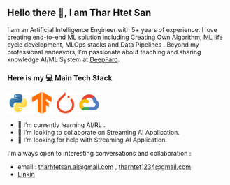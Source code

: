 
## Hello there 👋, I am Thar Htet San

I am an Artificial Intelligence Engineer with 5+ years of experience. I love creating end-to-end ML solution including Creating Own Algorithm, ML life cycle development, MLOps stacks and  Data Pipelines
. Beyond my professional endeavors, I'm passionate about teaching and sharing knowledge AI/ML System at [DeepFaro](https://www.youtube.com/@deepfaro). 


### Here is my  💻 Main Tech Stack

<img src="https://github.com/devicons/devicon/blob/master/icons/python/python-original.svg" alt="python logo" width="50" height="50" />

<img src="https://github.com/devicons/devicon/blob/master/icons/tensorflow/tensorflow-original.svg" alt="tensorflow logo" width="50" height="50" />


<img src="https://github.com/devicons/devicon/blob/master/icons/pytorch/pytorch-original.svg" alt="pytorch logo" width="50" height="50" />


<img src="https://github.com/devicons/devicon/blob/master/icons/googlecloud/googlecloud-original.svg" alt="GCP logo" width="50" height="50" />





  - 🌱 I’m currently learning AI/RL .
  - 👯 I’m looking to collaborate on Streaming AI Application.
  - 🤔 I’m looking for help with Streaming AI Application.
    

I'm always open to interesting conversations and collaboration :
- email : tharhtetsan.ai@gmail.com , tharhtet1234@gmail.com
- [Linkin](https://www.linkedin.com/in/thar-htet-san-411a77164/) 

